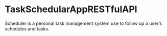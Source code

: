 # TaskSchedularAppRESTfulAPI
Scheduler is a personal task management system use to follow up a user’s schedules and tasks.  
